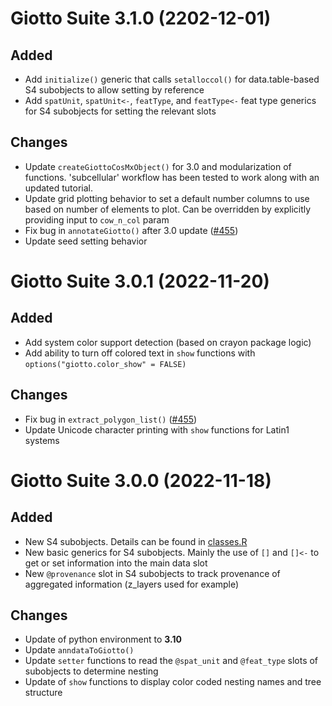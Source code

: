# Giotto Suite 3.1.0 (2202-12-01)  
  

## Added
- Add `initialize()` generic that calls `setalloccol()` for data.table-based S4 subobjects to allow setting by reference
- Add `spatUnit`, `spatUnit<-`, `featType`, and `featType<-` feat type generics for S4 subobjects for setting the relevant slots

## Changes  
- Update `createGiottoCosMxObject()` for 3.0 and modularization of functions. 'subcellular' workflow has been tested to work along with an updated tutorial.
- Update grid plotting behavior to set a default number columns to use based on number of elements to plot. Can be overridden by explicitly providing input to `cow_n_col` param
- Fix bug in `annotateGiotto()` after 3.0 update ([#455](https://github.com/drieslab/Giotto/issues/433#issuecomment-1324211224))
- Update seed setting behavior


# Giotto Suite 3.0.1 (2022-11-20)

## Added
- Add system color support detection (based on crayon package logic)
- Add ability to turn off colored text in `show` functions with `options("giotto.color_show" = FALSE)`

## Changes
- Fix bug in `extract_polygon_list()` ([#455](https://github.com/drieslab/Giotto/issues/433#issuecomment-1321221382))
- Update Unicode character printing with `show` functions for Latin1 systems


# Giotto Suite 3.0.0 (2022-11-18)

## Added
- New S4 subobjects. Details can be found in [classes.R](https://github.com/drieslab/Giotto/blob/suite_dev/R/classes.R)
- New basic generics for S4 subobjects. Mainly the use of `[]` and `[]<-` to get or set information into the main data slot
- New `@provenance` slot in S4 subobjects to track provenance of aggregated information (z_layers used for example)


## Changes
- Update of python environment to **3.10**
- Update `anndataToGiotto()`
- Update `setter` functions to read the `@spat_unit` and `@feat_type` slots of subobjects to determine nesting
- Update of `show` functions to display color coded nesting names and tree structure
